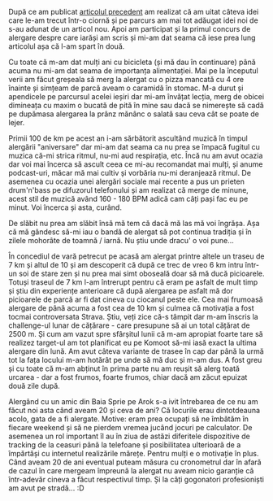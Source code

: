 După ce am publicat [articolul precedent](https://www.rusiczki.net/2018/07/12/alergarea-din-perspectiva-unui-incepator/) am realizat că am uitat câteva idei care le-am trecut într-o ciornă și pe parcurs am mai tot adăugat idei noi de s-au adunat de un articol nou. Apoi am participat și la primul concurs de alergare despre care iarăși am scris și mi-am dat seama că iese prea lung articolul așa că l-am spart în două.

Cu toate că m-am dat mulți ani cu bicicleta (și mă dau în continuare) până acuma nu mi-am dat seama de importanța alimentației. Mai pe la începutul verii am făcut greșeala să merg la alergat cu o pizza mancată cu 4 ore înainte și simțeam de parcă aveam o caramidă în stomac. M-a durut și apendicele pe parcursul acelei ieșiri dar mi-am învățat lecția, merg de obicei dimineața cu maxim o bucată de pită în mine sau dacă se nimerește să cadă pe dupămasa alergarea la prânz mănânc o salată sau ceva cât se poate de lejer.

Primii 100 de km pe acest an i-am sărbătorit ascultând muzică în timpul alergării "aniversare" dar mi-am dat seama ca nu prea se împacă fugitul cu muzica că-mi strica ritmul, nu-mi aud respirația, etc. Încă nu am avut ocazia dar voi mai încerca să ascult ceea ce mi-au recomandat mai mulți, și anume podcast-uri, măcar mă mai cultiv și vorbăria nu-mi deranjează ritmul. De asemenea cu ocazia unei alergări sociale mai recente a pus un prieten drum'n'bass pe difuzorul telefonului și am realizat că merge de minune, acest stil de muzică având 160 - 180 BPM adică cam câți pași fac eu pe minut. Voi încerca și asta, curând.

De slăbit nu prea am slăbit însă mă tem că dacă mă las mă voi îngrășa. Așa că mă gândesc să-mi iau o bandă de alergat să pot continua tradiția și în zilele mohorâte de toamnă / iarnă. Nu știu unde dracu' o voi pune...

În concediul de vară petrecut pe acasă am alergat printre altele un traseu de 7 km și altul de 10 și am descoperit că după ce trec de vreo 6 km intru într-un soi de stare zen și nu prea mai simt oboseală doar să mă ducă picioarele. Totuși traseul de 7 km l-am întrerupt pentru că eram pe asfalt de mult timp și știu din experiențe anterioare că după alergarea pe asfalt mă dor picioarele de parcă ar fi dat cineva cu ciocanul peste ele. Cea mai frumoasă alergare de până acuma a fost cea de 10 km și culmea că motivația a fost tocmai controversata Strava. Știu, veți zice că-s tâmpit dar m-am înscris la challenge-ul lunar de cățărare - care presupune să ai un total cățărat de 2500 m. Și cum am vazut spre sfârșitul lunii că m-am apropiat foarte tare să realizez target-ul am tot planificat eu pe Komoot să-mi iasă exact la ultima alergare din lună. Am avut câteva variante de trasee în cap dar până la urmă tot la fața locului m-am hotărât pe unde să mă duc și m-am dus. A fost greu și cu toate că m-am abținut în prima parte nu am reușit să alerg toată urcarea - dar a fost frumos, foarte frumos, chiar dacă am zăcut epuizat două zile după.

Alergând cu un amic din Baia Sprie pe Arok s-a ivit întrebarea de ce nu am făcut noi asta când aveam 20 și ceva de ani? Că locurile erau dintotdeauna acolo, gata de a fi alergate. Motive: eram prea ocupați să ne îmbătăm în fiecare weekend și să ne pierdem vremea jucând jocuri pe calculator. De asemenea un rol important îl au în ziua de astăzi diferitele dispozitive de tracking de la ceasuri până la telefoane și posibilitatea ulterioară de a împărtăși cu internetul realizările mărețe. Pentru mulți e o motivație în plus. Când aveam 20 de ani eventual puteam măsura cu cronometrul dar în afară de cazul în care mergeam împreună la alergat nu aveam nicio garanție că într-adevăr cineva a făcut respectivul timp. Și la câți gogonatori profesioniști am avut pe stradă... :D

